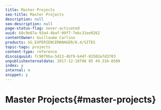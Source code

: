 ```yaml
---
title: Master Projects
seo-title: Master Projects
description: null
seo-description: null
page-status-flag: never-activated
uuid: 68c9e87a-93a4-4baf-99f7-7ebc31ee9262
contentOwner: Guillaume Carlino
products: SG_EXPERIENCEMANAGER/6.4/SITES
topic-tags: projects
content-type: reference
discoiquuid: fc90f9ba-5d13-4bf9-b44f-81502e7d3703
unpublishexternaldate: 2017-12-18T08 05 49.316-0500
index: y
internal: n
snippet: y
---
```


# Master Projects{#master-projects}

